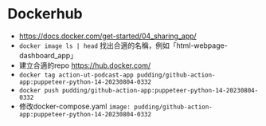 # Dockerhub

- https://docs.docker.com/get-started/04_sharing_app/
- `docker image ls | head` 找出合適的名稱，例如「html-webpage-dashboard_app」
- 建立合適的repo https://hub.docker.com/
- `docker tag action-ut-podcast-app pudding/github-action-app:puppeteer-python-14-20230804-0332`
- `docker push pudding/github-action-app:puppeteer-python-14-20230804-0332`
- 修改docker-compose.yaml `image: pudding/github-action-app:puppeteer-python-14-20230804-0332`